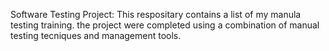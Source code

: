 Software Testing Project: 
This respositary contains a list of my manula testing training. the project were completed using a combination of manual testing tecniques and management tools.



